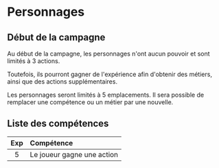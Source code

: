 # Personnages

## Début de la campagne

Au début de la campagne, les personnages n'ont aucun pouvoir et sont limités à 3 actions.

Toutefois, ils pourront gagner de l'expérience afin d'obtenir des métiers, ainsi que des actions supplémentaires.

Les personnages seront limités à 5 emplacements. Il sera possible de remplacer une compétence ou un métier par une nouvelle.

## Liste des compétences

| Exp      | Compétence                     |
|:--------:|:-------------------------------|
| 5        | Le joueur gagne une action     |

